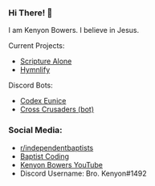 ### Hi There! 👋
I am Kenyon Bowers.
I believe in Jesus.

Current Projects:
- [Scripture Alone](https://scripturealone.app)
- [Hymnlify]()

Discord Bots:
- [Codex Eunice](https://bowersindustry.github.io/codex-eunice)
- [Cross Crusaders (bot)](https://discord.com/invite/wXRErZaXR9)

### Social Media:
- [r/independentbaptists](https://reddit.com/r/independentbaptists)
- [Baptist Coding](https://discord.gg/mUB46Gkg)
- [Kenyon Bowers YouTube](https://www.youtube.com/channel/UCzPwM9B9OIZhTsWW7qF3-Cg)
- Discord Username: Bro. Kenyon#1492

